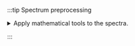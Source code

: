 :::tip Spectrum preprocessing

<details>
    <summary>
    Apply mathematical tools to the spectra.
    </summary>
    <div>


## Preprocessing

![preprocessing](preprocessing.png)

### Filters

You can apply the following `filters` to the spectra to enhance the visualization. The modifications include the following:

- `Center Mean` : subtract the mean from every variable observation in the dataset, so that the new variable's mean is centered at 0.
- `Center Median` : subtract the median from every variable observation in the dataset, so that the new variable's median is centered at 0`
- `Divide by SD` : divide every variable observable in the dataset by the standard deviation yields a distribution with a standard deviation equal to 1.
- `Normed`: Specify a value in the `value` field and select the type of normalization:
    - `Sum to value`: normalize the integral under the curve so that it sums to the specified value.
    - `Absolute sum to value`: normalize the integral under the curve so that the absolute sum sums to the specified value.
    - `Max to value`: normalize the maximum value to the specified value.
- `Rescale (x to y)` : rescale the graph such that the y-values fit between specified minimum and maximum values.
- `First derivative` : calculate the first derivative of the spectra.
- `Second derivative` : calculate the second derivative of the spectra.
- `Third derivative` : calculate the third derivative of the spectra.
- `Savitzky-Golay` : smooth the spectra and calculate derivatives based on the following parameters:
    - `Window`: smoothing window size, must be an odd number, greater than 5.
    - `Derivative`: derivative order.
    - `Polynomial`: the degree of the polynomial used to calculate the Savitzky-Golay.
- `AirPLS baseline` : baseline correction using adaptive iterative reweighed penalized least squares algorithm.
- `Iterative polynomial baseline` : baseline correction using iterative polynomial fitting algorithm.
- `Rolling average baseline` : baseline correction using a rolling average.
- `Rolling median baseline` : baseline correction using a rolling median.
- `Rolling ball baseline` : baseline correction using a rolling ball.
- `Ensure growing X values`: ensure that the x-values are in increasing order.
- `Function on X` : apply a function to the x-values. For example, `log(x)`.
- `Function on Y` : apply a function to the y-values. For example, `log10(y+1)`.
- `Calibrate X` : calibrate the x-values with the parameters `from`, `to`, `nbPeak` and `targetX`.
- `Pareto normalization` : Pareto scaling, which uses the square root of standard deviation as the scaling factor, circumvents the amplification of noise by retaining a small portion of magnitude information. [10.1016/j.molstruc.2007.12.026](https://dx.doi.org/10.1016/j.molstruc.2007.12.026)

One classical preprocessing algorithm is [Standard Normal Variate (SNV)](http://wiki.eigenvector.com/index.php?title=Advanced_Preprocessing:_Sample_Normalization#SNV_.28Standard_Normal_Variate.29). This preprocessing can be achieved by selecting the 2 options `Center mean` and `Divide by SD`.

### Selecting the range

A certain range of x-values can be selected to show only a part of the spectrum using `Range`.

### Exclusions

Depending on the analysis, some regions should be removed using `Exclusions` in order to improve the visualization.

### Number of points

`Number of points` can be changed to reduce the number of points in the spectra.

</div>

</details>

:::